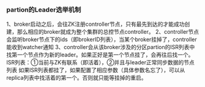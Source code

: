 ### partion的Leader选举机制
1、broker启动之后，会往ZK注册controller节点，只有最先到达的才能成功创建，那么相应的broker就成为整个集群的总控节点controller。
2、controller节点会监听broker节点下的ids（即brokerID列表），当某个broker挂掉了，controller能收到watcher通知
3、controller会从该broker涉及的分区partion的ISR列表中找第一个节点作为新的leader。如果正好是第一个节点挂了，会再往后找一个。
   ISR列表：①当前与ZK有联系（即活着），②并且与leader正常同步数据的节点列表
   如果ISR列表都挂了，如果配置了相应参数（具体参数名忘了），可以从replica列表中找活着的第一个。否则就只能等挂掉的重启。
